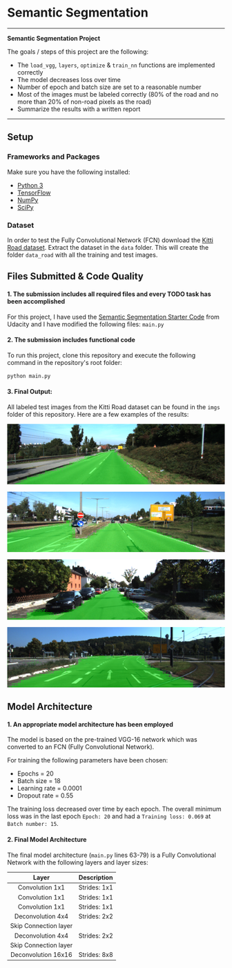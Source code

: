 # Semantic Segmentation

---

**Semantic Segmentation Project**

The goals / steps of this project are the following:
* The ``load_vgg``, ``layers``, ``optimize`` & ``train_nn`` functions are implemented correctly
* The model decreases loss over time
* Number of epoch and batch size are set to a reasonable number
* Most of the images must be labeled correctly (80% of the road and no more than 20% of non-road pixels as the road) 
* Summarize the results with a written report


[//]: # (References)

[python-3]: https://www.python.org/ "Python 3"
[tensorflow]: https://www.tensorflow.org/ "TensorFlow"
[numpy]: http://www.numpy.org/ "NumPy"
[scipy]: https://www.scipy.org/ "SciPy"
[kitti-download]: http://www.cvlibs.net/download.php?file=data_road.zip "Kitti Road dataset"
[starter-code]: https://github.com/udacity/CarND-Semantic-Segmentation
[img1]: ./imgs/um_000034.png "Kitti Road Test Image 1"
[img2]: ./imgs/umm_000015.png "Kitti Road Test Image 2"
[img3]: ./imgs/uu_000025.png "Kitti Road Test Image 3"
[img4]: ./imgs/umm_000082.png "Kitti Road Test Image 4"
---

## Setup

### Frameworks and Packages
Make sure you have the following installed:
 - [Python 3][python-3]
 - [TensorFlow][tensorflow]
 - [NumPy][numpy]
 - [SciPy][scipy]

### Dataset
In order to test the Fully Convolutional Network (FCN) download the [Kitti Road dataset][kitti-download]. Extract the dataset in the `data` folder. This will create the folder `data_road` with all the training and test images.

## Files Submitted & Code Quality

#### 1. The submission includes all required files and every TODO task has been accomplished
For this project, I have used the [Semantic Segmentation Starter Code][starter-code] from Udacity and I have modified the following files:
``main.py``

#### 2. The submission includes functional code
To run this project, clone this repository and execute the following command in the repository's root folder:
```python
python main.py
```
#### 3. Final Output:
All labeled test images from the Kitti Road dataset can be found in the ``imgs`` folder of this repository.
Here are a few examples of the results:

![Kitti Road Test Image 1][img1]

![Kitti Road Test Image 2][img2]

![Kitti Road Test Image 3][img3]

![Kitti Road Test Image 4][img4]


## Model Architecture

#### 1. An appropriate model architecture has been employed
The model is based on the pre-trained VGG-16 network which was converted to an FCN (Fully Convolutional Network).

For training the following parameters have been chosen:
* Epochs = 20
* Batch size = 18
* Learning rate = 0.0001
* Dropout rate = 0.55

The training loss decreased over time by each epoch. The overall minimum loss was in the last epoch ``Epoch: 20`` and had a ``Training loss: 0.069`` at ``Batch number: 15``.

#### 2. Final Model Architecture

The final model architecture (``main.py`` lines 63-79) is a Fully Convolutional Network with the following layers and layer sizes:

| Layer                 |     Description                               | 
|:---------------------:|:---------------------------------------------:| 
| Convolution 1x1       | Strides: 1x1                                  |
| Convolution 1x1       | Strides: 1x1                                  |
| Convolution 1x1       | Strides: 1x1                                  |
| Deconvolution 4x4     | Strides: 2x2                                  |
| Skip Connection layer |                                               |
| Deconvolution 4x4     | Strides: 2x2                                  |
| Skip Connection layer |                                               |
| Deconvolution 16x16   | Strides: 8x8                                  |